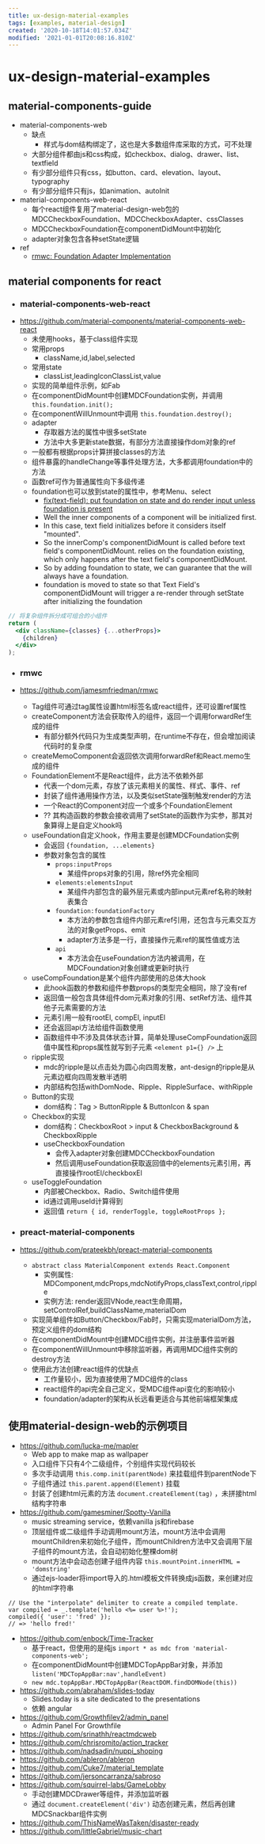 ```yaml
---
title: ux-design-material-examples
tags: [examples, material-design]
created: '2020-10-18T14:01:57.034Z'
modified: '2021-01-01T20:08:16.810Z'
---
```


# ux-design-material-examples

## material-components-guide

- material-components-web
  - 缺点
    - 样式与dom结构绑定了，这也是大多数组件库采取的方式，可不处理
  - 大部分组件都由js和css构成，如checkbox、dialog、drawer、list、textfield
  - 有少部分组件只有css，如button、card、elevation、layout、typography
  - 有少部分组件只有js，如animation、autoInit
- material-components-web-react
  - 每个react组件复用了material-design-web包的MDCCheckboxFoundation、MDCCheckboxAdapter、cssClasses
  - MDCCheckboxFoundation在componentDidMount中初始化
  - adapter对象包含各种setState逻辑
- ref
  - [rmwc: Foundation Adapter Implementation](https://github.com/jamesmfriedman/rmwc/issues/141)

## material components for react

- ### material-components-web-react
- https://github.com/material-components/material-components-web-react
  - 未使用hooks，基于class组件实现
  - 常用props
    - className,id,label,selected
  - 常用state
    - classList,leadingIconClassList,value
  - 实现的简单组件示例，如Fab
  - 在componentDidMount中创建MDCFoundation实例，并调用 `this.foundation.init();`
  - 在componentWillUnmount中调用 `this.foundation.destroy();`
  - adapter
    - 存取器方法的属性中很多setState
    - 方法中大多更新state数据，有部分方法直接操作dom对象的ref
  - 一般都有根据props计算拼接classes的方法
  - 组件暴露的handleChange等事件处理方法，大多都调用foundation中的方法
  - 函数ref可作为普通属性向下多级传递
  - foundation也可以放到state的属性中，参考Menu、select
    - [fix(text-field): put foundation on state and do render input unless foundation is present](https://github.com/material-components/material-components-web-react/pull/353)
    - Well the inner components of a component will be initialized first. 
    - In this case, text field initializes before it considers itself "mounted". 
    - So the innerComp's componentDidMount is called before text field's componentDidMount. relies on the foundation existing, which only happens after the text field's componentDidMount.
    - So by adding foundation to state, we can guarantee that the will always have a foundation.
    - foundation is moved to state so that Text Field's componentDidMount will trigger a re-render through setState after initializing the foundation

``` jsx
// 将复杂组件拆分成可组合的小组件
return (
  <div className={classes} {...otherProps}>
    {children}
  </div>
);
```

 

- ### rmwc
- https://github.com/jamesmfriedman/rmwc
  - Tag组件可通过tag属性设置html标签名或react组件，还可设置ref属性
  - createComponent方法会获取传入的组件，返回一个调用forwardRef生成的组件
    - 有部分额外代码只为生成类型声明，在runtime不存在，但会增加阅读代码时的复杂度
  - createMemoComponent会返回依次调用forwardRef和React.memo生成的组件
  - FoundationElement不是React组件，此方法不依赖外部
    - 代表一个dom元素，存放了该元素相关的属性、样式、事件、ref
    - 封装了组件通用操作方法，以及类似setState强制触发render的方法
    - 一个React的Component对应一个或多个FoundationElement
    - ?? 其构造函数的参数会接收调用了setState的函数作为实参，那其对象算得上是自定义hook吗
  - useFoundation自定义hook，作用主要是创建MDCFoundation实例
    - 会返回 `{foundation, ...elements}`
    - 参数对象包含的属性
      - `props:inputProps`
        - 某组件props对象的引用，除ref外完全相同
      - `elements:elementsInput`
        - 某组件内部包含的最外层元素或内部input元素ref名称的映射表集合
      - `foundation:foundationFactory`
        - 本方法的参数包含组件内部元素ref引用，还包含与元素交互方法的对象getProps、emit
        - adapter方法多是一行，直接操作元素ref的属性值或方法
      - `api`
        - 本方法会在useFoundation方法内被调用，在MDCFoundation对象创建或更新时执行
  - useCompFoundation是某个组件内部使用的总体大hook
    - 此hook函数的参数和组件参数props的类型完全相同，除了没有ref
    - 返回值一般包含具体组件dom元素对象的引用、setRef方法、组件其他子元素需要的方法
    - 元素引用一般有rootEl, compEl, inputEl
    - 还会返回api方法给组件函数使用
    - 函数组件中不涉及具体状态计算，简单处理useCompFoundation返回值中属性和props属性就写到子元素 `<element p1={} />` 上
  - ripple实现
    - mdc的ripple是以点击处为圆心向四周发散，ant-design的ripple是从元素边框向四周发散半透明
    - 内部结构包括withDomNode、Ripple、RippleSurface、withRipple
  - Button的实现
    - dom结构：Tag > ButtonRipple & ButtonIcon & span
  - Checkbox的实现
    - dom结构：CheckboxRoot > input & CheckboxBackground & CheckboxRipple
    - useCheckboxFoundation
      - 会传入adapter对象创建MDCCheckboxFoundation
      - 然后调用useFoundation获取返回值中的elements元素引用，再直接操作rootEl/checkboxEl
  - useToggleFoundation
    - 内部被Checkbox、Radio、Switch组件使用
    - id通过调用useId计算得到
    - 返回值 `return { id, renderToggle, toggleRootProps };`

 

- ### preact-material-components
- https://github.com/prateekbh/preact-material-components
  - `abstract class MaterialComponent extends React.Component`
    - 实例属性: MDComponent,mdcProps,mdcNotifyProps,classText,control,ripple
    - 实例方法: render返回VNode,react生命周期，setControlRef,buildClassName,materialDom
  - 实现简单组件如Button/Checkbox/Fab时，只需实现materialDom方法，预定义组件的dom结构
  - 在componentDidMount中创建MDC组件实例，并注册事件监听器
  - 在componentWillUnmount中移除监听器，再调用MDC组件实例的destroy方法
  - 使用此方法创建react组件的优缺点
    - 工作量较小，因为直接使用了MDC组件的class
    - react组件的api完全自己定义，受MDC组件api变化的影响较小
    - foundation/adapter的架构从长远看更适合与其他前端框架集成

 

## 使用material-design-web的示例项目

- https://github.com/lucka-me/mapler
  - Web app to make map as wallpaper
  - 入口组件下只有4个二级组件，个别组件实现代码较长
  - 多次手动调用 `this.comp.init(parentNode)` 来挂载组件到parentNode下
  - 子组件通过 `this.parent.append(Element)` 挂载
  - 封装了创建html元素的方法 `document.createElement(tag)` ，未拼接html结构字符串
- https://github.com/gamesminer/Spotty-Vanilla
  - music streaming service，依赖vanilla js和firebase
  - 顶层组件或二级组件手动调用mount方法，mount方法中会调用mountChildren来初始化子组件，而mountChildren方法中又会调用下层子组件的mount方法，会自动初始化整棵dom树
  - mount方法中会动态创建子组件内容 `this.mountPoint.innerHTML = 'domstring'`
  - 通过ejs-loader将import导入的.html模板文件转换成js函数，来创建对应的html字符串

``` JS
// Use the "interpolate" delimiter to create a compiled template.
var compiled = _.template('hello <%= user %>!');
compiled({ 'user': 'fred' });
// => 'hello fred!'
```

- https://github.com/enbock/Time-Tracker
  - 基于react，但使用的是纯js `import * as mdc from 'material-components-web';`
  - 在componentDidMount中创建MDCTopAppBar对象，并添加 `listen('MDCTopAppBar:nav',handleEvent)`
  - `new mdc.topAppBar.MDCTopAppBar(ReactDOM.findDOMNode(this))`
- https://github.com/abraham/slides-today
  - Slides.today is a site dedicated to the presentations
  - 依赖 angular
- https://github.com/Growthfilev2/admin_panel
  - Admin Panel For Growthfile
- https://github.com/srinathh/reactmdcweb
- https://github.com/chrisromito/action_tracker
- https://github.com/nadsadin/nuppi_shoping
- https://github.com/ableron/ableron
- https://github.com/Cuke7/material_template
- https://github.com/jersoncarranza/sabroso
- https://github.com/squirrel-labs/GameLobby
  - 手动创建MDCDrawer等组件，并添加监听器
  - 通过 `document.createElement('div')` 动态创建元素，然后再创建MDCSnackbar组件实例
- https://github.com/ThisNameWasTaken/disaster-ready  
- https://github.com/littleGabriel/music-chart
